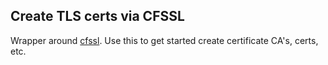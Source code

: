## Create TLS certs via CFSSL

Wrapper around [cfssl](https://blog.cloudflare.com/introducing-cfssl/). Use
this to get started create certificate CA's, certs, etc.

